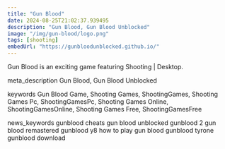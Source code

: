```yaml
---
title: "Gun Blood"
date: 2024-08-25T21:02:37.939495
description: "Gun Blood, Gun Blood Unblocked"
image: "/img/gun-blood/logo.png"
tags: [shooting]
embedUrl: "https://gunbloodunblocked.github.io/"
---
```


Gun Blood is an exciting game featuring Shooting | Desktop.

meta_description
Gun Blood, Gun Blood Unblocked


keywords
Gun Blood Game, Shooting Games, ShootingGames, Shooting Games Pc, ShootingGamesPc, Shooting Games Online, ShootingGamesOnline, Shooting Games Free, ShootingGamesFree


news_keywords
gunblood cheats gun blood unblocked gunblood 2 gun blood remastered gunblood y8 how to play gun blood gunblood tyrone gunblood download
